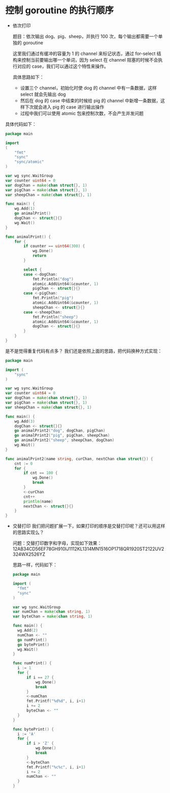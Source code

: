 # 控制 goroutine 的执行顺序
- 依次打印

  题目：依次输出 dog、pig、sheep，并执行 100 次，每个输出都需要一个单独的 goroutine

  这里我们通过有缓冲的容量为 1 的 channel 来标记状态，通过 for-select 结构来控制当前要输出哪一个单词，因为 select 在 channel 阻塞的时候不会执行对应的 case，我们可以通过这个特性来操作。

  具体思路如下：
  * 设置三个 channel，初始化时使 dog 的 channel 中有一条数据，这样 select 就会先输出 dog
  * 然后在 dog 的 case 中结束的时候给 pig 的 channel 中新增一条数据，这样下次就会进入 pig 的 case 进行输出操作
  * 过程中我们可以使用 atomic 包来控制次数，不会产生并发问题

具体代码如下：
```Go
package main

import
(
	"fmt"
	"sync"
	"sync/atomic"
)

var wg sync.WaitGroup
var counter uint64 = 0
var dogChan = make(chan struct{}, 1)
var pigChan = make(chan struct{}, 1)
var sheepChan = make(chan struct{}, 1)

func main() {
	wg.Add(1)
	go animalPrint()
	dogChan <- struct{}{}
	wg.Wait()
}

func animalPrint() {
	for {
		if counter == uint64(300) {
			wg.Done()
			return
		}

		select {
		case <-dogChan:
			fmt.Println("dog")
			atomic.AddUint64(&counter, 1)
			pigChan <- struct{}{}
		case <-pigChan:
			fmt.Println("pig")
			atomic.AddUint64(&counter, 1)
			sheepChan <- struct{}{}
		case <-sheepChan:
			fmt.Println("sheep")
			atomic.AddUint64(&counter, 1)
			dogChan <- struct{}{}
		}
	}
}
```
是不是觉得重复代码有点多？
我们还是依照上面的思路，把代码换种方式实现：
```Go
package main

import (
	"sync"
)

var wg sync.WaitGroup
var counter uint64 = 0
var dogChan = make(chan struct{}, 1)
var pigChan = make(chan struct{}, 1)
var sheepChan = make(chan struct{}, 1)

func main() {
	wg.Add(3)
	dogChan <- struct{}{}
	go animalPrint2("dog", dogChan, pigChan)
	go animalPrint2("pig", pigChan, sheepChan)
	go animalPrint2("sheep", sheepChan, dogChan)
	wg.Wait()
}

func animalPrint2(name string, curChan, nextChan chan struct{}) {
	cnt := 0
	for {
		if cnt == 100 {
			wg.Done()
			break
		}
		<-curChan
		cnt++
		println(name)
		nextChan <- struct{}{}
	}
}
```

- 交替打印
  我们把问题扩展一下，如果打印的顺序是交替打印呢？还可以用这样的思路实现么？

  问题：交替打印数字和字母，实现如下效果：
  12AB34CD56EF78GH910IJ1112KL1314MN1516OP1718QR1920ST2122UV2324WX2526YZ

  思路一样，代码如下：

  ```Go
  package main

  import (
  	"fmt"
  	"sync"
  )

  var wg sync.WaitGroup
  var numChan = make(chan string, 1)
  var byteChan = make(chan string, 1)

  func main() {
  	wg.Add(2)
  	numChan <- ""
  	go numPrint()
  	go bytePrint()
  	wg.Wait()
  }

  func numPrint() {
  	i := 1
  	for {
  		if i == 27 {
  			wg.Done()
  			break
  		}
  		<-numChan
  		fmt.Printf("%d%d", i, i+1)
  		i += 2
  		byteChan <- ""
  	}
  }

  func bytePrint() {
  	i := 'A'
  	for {
  		if i > 'Z' {
  			wg.Done()
  			break
  		}
  		<-byteChan
  		fmt.Printf("%c%c", i, i+1)
  		i += 2
  		numChan <- ""
  	}
  }

  ```
